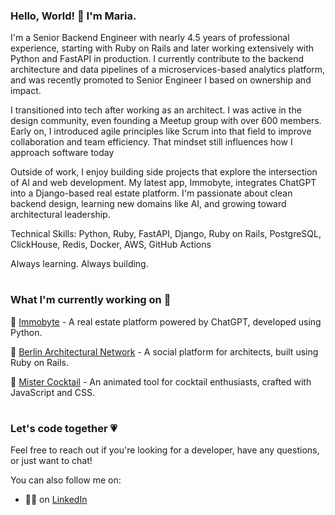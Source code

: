 ### Hello, World! 👋 I'm Maria.

I'm a Senior Backend Engineer with nearly 4.5 years of professional experience, starting with Ruby on Rails and later working extensively with Python and FastAPI in production. I currently contribute to the backend architecture and data pipelines of a microservices-based analytics platform, and was recently promoted to Senior Engineer I based on ownership and impact.

I transitioned into tech after working as an architect. I was active in the design community, even founding a Meetup group with over 600 members. Early on, I introduced agile principles like Scrum into that field to improve collaboration and team efficiency. That mindset still influences how I approach software today

Outside of work, I enjoy building side projects that explore the intersection of AI and web development. My latest app, Immobyte, integrates ChatGPT into a Django-based real estate platform. I'm passionate about clean backend design, learning new domains like AI, and growing toward architectural leadership.

Technical Skills:
Python, Ruby, FastAPI, Django, Ruby on Rails, PostgreSQL, ClickHouse, Redis, Docker, AWS, GitHub Actions

Always learning. Always building.

#

### What I'm currently working on 🔨

📱 <a href="https://github.com/MariaBraganca/immobyte/">Immobyte</a> - A real estate platform powered by ChatGPT, developed using Python.

📱 <a href="https://mariabraganca.github.io/profile/pr_berlinarchnet.html">Berlin Architectural Network</a> - A social platform for architects, built using Ruby on Rails.

📱 <a href="https://mariabraganca.github.io/profile/pr_mrcocktail.html">Mister Cocktail</a> - An animated tool for cocktail enthusiasts, crafted with JavaScript and CSS.

#

### Let's code together 💗

Feel free to reach out if you're looking for a developer, have any questions, or just want to chat!

You can also follow me on:
- 🏃‍♂️ on <a href="https://www.linkedin.com/in/mariabraganca/">LinkedIn</a>

<!--
**MariaBraganca/MariaBraganca** is a ✨ _special_ ✨ repository because its `README.md` (this file) appears on your GitHub profile.

Here are some ideas to get you started:

- 🔭 I’m currently working on ...
- 🌱 I’m currently learning ...
- 👯 I’m looking to collaborate on ...
- 🤔 I’m looking for help with ...
- 💬 Ask me about ...
- 📫 How to reach me: ...
- 😄 Pronouns: ...
- ⚡ Fun fact: ...
-->
